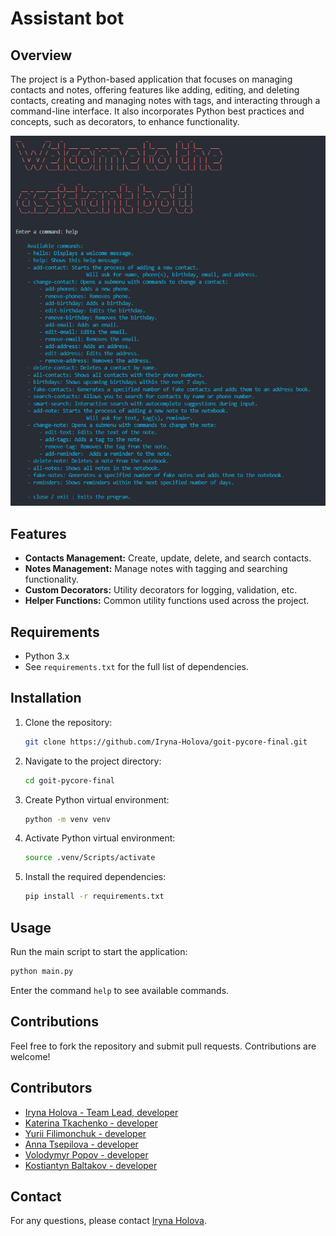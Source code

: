 # Assistant bot

## Overview

The project is a Python-based application that focuses on managing contacts and notes, offering features like adding, editing, and deleting contacts, creating and managing notes with tags, and interacting through a command-line interface. It also incorporates Python best practices and concepts, such as decorators, to enhance functionality.

![WelcomeScreencapture](welcomeScreen.png)

## Features

- **Contacts Management:** Create, update, delete, and search contacts.
- **Notes Management:** Manage notes with tagging and searching functionality.
- **Custom Decorators:** Utility decorators for logging, validation, etc.
- **Helper Functions:** Common utility functions used across the project.

## Requirements

- Python 3.x
- See `requirements.txt` for the full list of dependencies.

## Installation

1. Clone the repository:
   ```bash
   git clone https://github.com/Iryna-Holova/goit-pycore-final.git
   ```
2. Navigate to the project directory:
   ```bash
   cd goit-pycore-final
   ```
3. Create Python virtual environment:
   ```bash
   python -m venv venv
   ```
4. Activate Python virtual environment:
   ```bash
   source .venv/Scripts/activate
   ```
5. Install the required dependencies:
   ```bash
   pip install -r requirements.txt
   ```

## Usage

Run the main script to start the application:

```bash
python main.py
```

Enter the command `help` to see available commands.

## Contributions

Feel free to fork the repository and submit pull requests. Contributions are welcome!

## Contributors

- [Iryna Holova - Team Lead, developer](https://github.com/Iryna-Holova)
- [Katerina Tkachenko - developer](https://github.com/TkachenkoKaterina)
- [Yurii Filimonchuk - developer](https://github.com/filimon4uck)
- [Anna Tsepilova - developer](https://github.com/AnnaTsepilova)
- [Volodymyr Popov - developer](https://github.com/AppForceLab)
- [Kostiantyn Baltakov - developer](https://github.com/Baltakov)

## Contact

For any questions, please contact [Iryna Holova](https://github.com/Iryna-Holova).
